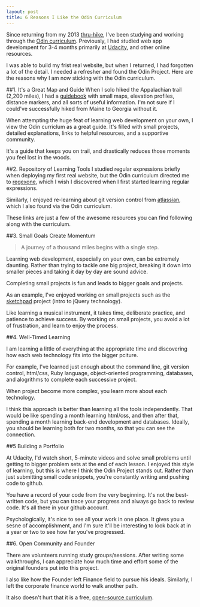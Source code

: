 ```yaml
---
layout: post
title: 6 Reasons I Like the Odin Curriculum
---
```


Since returning from my 2013 [thru-hike](http://www.atjindo.com), I've been studying and working through the [Odin curriculum](http://www.theodinproject.com/courses). Previously, I had studied web app develompent for 3-4 months primarily at [Udacity](https://www.udacity.com/), and other online resources.

 I was able to build my frist real website, but when I returned, I had forgotten a lot of the detail. I needed a refresher and found the Odin Project. Here are the reasons why I am now sticking with the Odin curriculum.

<!--more-->

##1. It's a Great Map and Guide
When I solo hiked the Appalachian trail (2,200 miles), I had a [guidebook](http://www.amazon.com/The-A-T-Guide-Southbound-2013/dp/0982980833/ref=sr_1_2?ie=UTF8&qid=1399332731&sr=8-2&keywords=awol+guide+southbound) with small maps, elevation profiles, distance markers, and all sorts of useful information.  I'm not sure if I could've successfully hiked from Maine to Georgia without it.

When attempting the huge feat of learning web development on your own, I view the Odin curriclum as a great guide. It's filled with small projects, detailed explanations, links to helpful resources, and a supportive community.  

It's a guide that keeps you on trail, and drastically reduces those moments you feel lost in the woods.

##2. Repository of Learning Tools
I studied regular expressions briefly when deploying my first real website, but the Odin curriculum directed me to [regexone](http://regexone.com/), which I wish I discovered when I first started learning regular expressions.  

Similarly, I enjoyed re-learning about git version control from [atlassian](https://www.atlassian.com/git/tutorial), which I also found via the Odin curriculum.  

These links are just a few of the awesome resources you can find following along with the curriculum.

##3. Small Goals Create Momentum

>A journey of a thousand miles begins with a single step.

Learning web development, especially on your own, can be extremely daunting.  Rather than trying to tackle one big project, breaking it down into smaller pieces and taking it day by day are sound advice.

Completing small projects is fun and leads to bigger goals and projects.

As an example, I've enjoyed working on small projects such as the [sketchpad](https://github.com/Jberczel/odin-projects/tree/master/sketchpad) project (intro to jQuery technology).

Like learning a musical instrument, it takes time, deliberate practice, and patience to achieve success. By working on small projects, you avoid a lot of frustration, and learn to enjoy the process.

##4. Well-Timed Learning

I am learning a little of everything at the appropriate time and discovering how each web technology fits into the bigger pciture.

For example, I've learned just enough about the command line, git version control, html/css, Ruby language, object-oriented programming, databases, and alogrithms to complete each successive project.

When project become more complex, you learn more about each technology. 

I think this approach is better than learning all the tools independently.  That would be like spending a month learning html/css, and then after that, spending a month learning back-end development and databases.  Ideally, you should be learning both for two months, so that you can see the connection.


##5 Building a Portfolio

At Udacity, I'd watch short, 5-minute videos and solve small problems until getting to bigger problem sets at the end of each lesson.  I enjoyed this style of learning, but this is where I think the Odin Project stands out.  Rather than just submitting small code snippets, you're constantly writing and pushing code to github.

You have a record of your code from the very beginning.  It's not the best-written code, but you can trace your progress and always go back to review code. It's all there in your github account.

Psychologically, it's nice to see all your work in one place.  It gives you a sesne of accomplishment, and I'm sure it'll be interesting to look back at in a year or two to see how far you've progressed.


##6. Open Community and Founder

There are volunteers running study groups/sessions. After writing some walkthroughs, I can appreciate how much time and effort some of the original founders put into this project. 

I also like how the Founder left Finance field to pursue his ideals.  Similarly, I left the corporate finance world to walk another path.

It also doesn't hurt that it is a free, [open-source curriculum](https://github.com/TheOdinProject/theodinproject).




